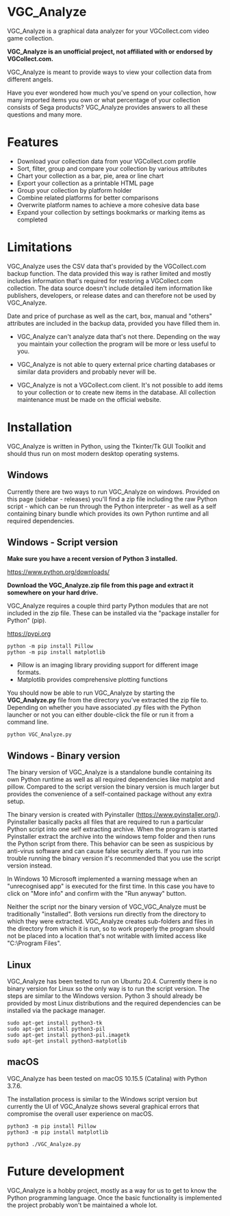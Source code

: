 # VGC_Analyze
VGC_Analyze is a graphical data analyzer for your VGCollect.com video game collection.

**VGC_Analyze is an unofficial project, not affiliated with or endorsed by VGCollect.com.**


VGC_Analyze is meant to provide ways to view your collection data from different angels.

Have you ever wondered how much you've spend on your collection, how many imported items you own or what percentage of your collection consists of Sega products? VGC_Analyze provides answers to all these questions and many more.


# Features
 * Download your collection data from your VGCollect.com profile
 * Sort, filter, group and compare your collection by various attributes
 * Chart your collection as a bar, pie, area or line chart
 * Export your collection as a printable HTML page
 * Group your collection by platform holder
 * Combine related platforms for better comparisons
 * Overwrite platform names to achieve a more cohesive data base
 * Expand your collection by settings bookmarks or marking items as completed


# Limitations
VGC_Analyze uses the CSV data that's provided by the VGCollect.com backup function. The data provided this way is rather limited and mostly includes information that's required for restoring a VGCollect.com collection. The data source doesn't include detailed item information like publishers, developers, or release dates and can therefore not be used by VGC_Analyze.

Date and price of purchase as well as the cart, box, manual and "others" attributes are included in the backup data, provided you have filled them in.

 * VGC_Analyze can't analyze data that's not there. Depending on the way you maintain your collection the program will be more or less useful to you.

 * VGC_Analyze is not able to query external price charting databases or similar data providers and probably never will be.

 * VGC_Analyze is not a VGCollect.com client. It's not possible to add items to your collection or to create new items in the database. All collection maintenance must be made on the official website.


# Installation
VGC_Analyze is written in Python, using the Tkinter/Tk GUI Toolkit and should thus run on most modern desktop operating systems.

## Windows
Currently there are two ways to run VGC_Analyze on windows. Provided on this page (sidebar - releases) you'll find a zip file including the raw Python script - which can be run through the Python interpreter - as well as a self containing binary bundle which provides its own Python runtime and all required dependencies.

## Windows - Script version
**Make sure you have a recent version of Python 3 installed.**

https://www.python.org/downloads/

**Download the VGC_Analyze.zip file from this page and extract it somewhere on your hard drive.**

VGC_Analyze requires a couple third party Python modules that are not included in the zip file. These can be installed via the "package installer for Python" (pip).

https://pypi.org

```
python -m pip install Pillow
python -m pip install matplotlib
```

 * Pillow is an imaging library providing support for different image formats.
 * Matplotlib provides comprehensive plotting functions


You should now be able to run VGC_Analyze by starting the **VGC_Analyze.py** file from the directory you've extracted the zip file to. Depending on whether you have associated .py files with the Python launcher or not you can either double-click the file or run it from a command line.

```
python VGC_Analyze.py
```


## Windows - Binary version
The binary version of VGC_Analyze is a standalone bundle containing its own Python runtime as well as all required dependencies like matplot and pillow. Compared to the script version the binary version is much larger but provides the convenience of a self-contained package without any extra setup.

The binary version is created with Pyinstaller (https://www.pyinstaller.org/). Pyinstaller basically packs all files that are required to run a particular Python script into one self extracting archive. When the program is started Pyinstaller extract the archive into the windows temp folder and then runs the Python script from there. This behavior can be seen as suspicious by anti-virus software and can cause false security alerts. If you run into trouble running the binary version it's recommended that you use the script version instead.

In Windows 10 Microsoft implemented a warning message when an "unrecognised app" is executed for the first time. In this case you have to click on "More info" and confirm with the "Run anyway" button.


Neither the script nor the binary version of VGC_VGC_Analyze must be traditionally "installed". Both versions run directly from the directory to which they were extracted. VGC_Analyze creates sub-folders and files in the directory from which it is run, so to work properly the program should not be placed into a location that's not writable with limited access like "C:\Program Files".



## Linux
VGC_Analyze has been tested to run on Ubuntu 20.4. Currently there is no binary version for Linux so the only way is to run the script version. The steps are similar to the Windows version. Python 3 should already be provided by most Linux distributions and the required dependencies can be installed via the package manager.

```
sudo apt-get install python3-tk
sudo apt-get install python3-pil
sudo apt-get install python3-pil.imagetk
sudo apt-get install python3-matplotlib
```


## macOS
VGC_Analyze has been tested on macOS 10.15.5 (Catalina) with Python 3.7.6.

The installation process is similar to the Windows script version but currently the UI of VGC_Analyze shows several graphical errors that compromise the overall user experience on macOS.

```
python3 -m pip install Pillow
python3 -m pip install matplotlib

python3 ./VGC_Analyze.py
```


# Future development
VGC_Analyze is a hobby project, mostly as a way for us to get to know the Python programming language. Once the basic functionality is implemented the project probably won't be maintained a whole lot.